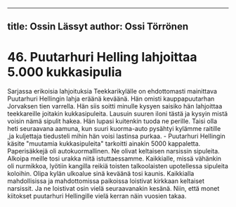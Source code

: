 
---
title: Ossin Lässyt
author: Ossi Törrönen
---

    
# 46. Puutarhuri Helling lahjoittaa 5.000 kukkasipulia

Sarjassa erikoisia lahjoituksia Teekkarikylälle on ehdottomasti mainittava Puutarhuri HelIingin lahja 
eräänä keväänä. Hän omisti kauppapuutarhan Jorvaksen tien varrella. Hän siis soitti minulle kysyen 
saisiko hän lahjoittaa teekkareille joitakin kukkasipuleita. Lausuin suuren iloni tästä ja kysyin mistä 
voisin nämä sipulit hakea. Hän lupasi kuitenkin tuoda ne perille. Taisi olla heti seuraavana aamuna, 
kun suuri kuorma-auto pysähtyi kylämme raitille ,ja kuljettaja tiedusteli mihin hän voisi lastinsa 
purkaa. - Puutarhuri Hellingin käsite "muutamia kukkasipuleita" tarkoitti ainakin 5000 kappaletta. 
Paperisäkkejä oli autokuormallinen. Ne olivat keltaisen narsissin sipuleita. Alkoipa meille tosi urakka 
niitä istuttaessamme. Kaikkialle, missä vähänkin oli nurmikkoa, lyötiin kangilla reikiä toisten 
talkoolaisten upotellessa sipuleita koloihin. Olipa kylän ulkoalue sinä keväänä tosi kaunis. Kaikkialla 
mahdollisissa ja mahdottomissa paikoissa loistivat kirkkaan keltaiset narsissit. Ja ne loistivat osin vielä 
seuraavanakin kesänä. Niin, että monet kiitokset puutarhuri Hellingille vielä kerran näin vuosien takaa.
